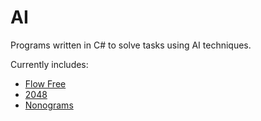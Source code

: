 # AI
Programs written in C# to solve tasks using AI techniques.

Currently includes:
- [Flow Free](https://en.wikipedia.org/wiki/Flow_Free)
- [2048](https://en.wikipedia.org/wiki/2048_(video_game))
- [Nonograms](https://en.wikipedia.org/wiki/Nonogram)
